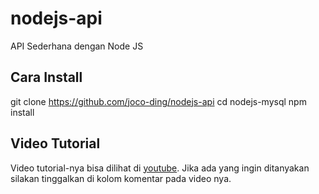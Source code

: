 # nodejs-api

API Sederhana dengan Node JS

## Cara Install

git clone https://github.com/joco-ding/nodejs-api
cd nodejs-mysql
npm install

## Video Tutorial

Video tutorial-nya bisa dilihat di [youtube](https://youtu.be/iMRIR5wtAKE). Jika ada yang ingin ditanyakan silakan tinggalkan di kolom komentar pada video nya.
